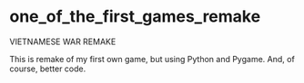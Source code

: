 # one_of_the_first_games_remake
VIETNAMESE WAR REMAKE

This is remake of my first own game, but using Python and Pygame.
And, of course, better code.

